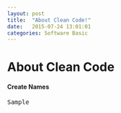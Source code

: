 ```yaml
---
layout: post
title:  "About Clean Code!"
date:   2015-07-24 13:01:01
categories: Software Basic
---
```


# About Clean Code

#### Create Names

<pre>
Sample
</pre>
